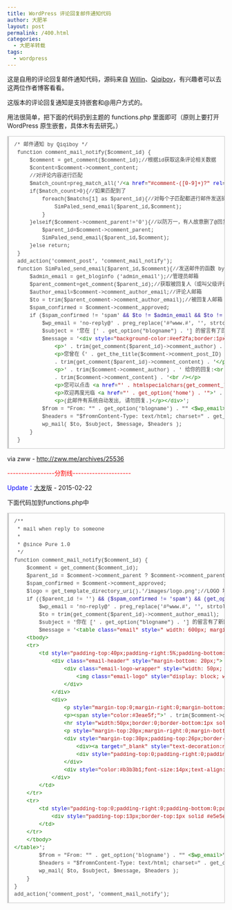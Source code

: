 ```yaml
---
title: WordPress 评论回复邮件通知代码
author: 大肥羊
layout: post
permalink: /400.html
categories:
  - 大肥羊转载
tags:
  - wordpress
---
```

这是自用的评论回复邮件通知代码，源码来自 <a href="http://kan.willin.org/" target="_blank">Willin</a>、<a href="http://www.qiqiboy.com/" target="_blank">Qiqiboy</a>，有兴趣者可以去这两位作者博客看看。

这版本的评论回复通知是支持嵌套和@用户方式的。

用法很简单，把下面的代码扔到主题的 functions.php 里面即可（原则上要打开 WordPress 原生嵌套，具体木有去研究。）  


<pre style="margin:15px 0;font:100 12px/18px monaco, andale mono, courier new;padding:10px 12px;border:#ccc 1px solid;border-left-width:4px;background-color:#fefefe;box-shadow:0 0 4px #eee;word-break:break-all;word-wrap:break-word;color:#444">/* 邮件通知 by Qiqiboy */<br /> function comment_mail_notify($comment_id) {<br />     $comment = get_comment($comment_id);//根据id获取这条评论相关数据<br />     $content=$comment-&gt;comment_content;<br />     //对评论内容进行匹配<br />     $match_count=preg_match_all('/<span style="color:#170">&lt;a</span> <span style="color:#00c">href</span>=<span style="color:#a11">"#comment-([0-9]+)?"</span> <span style="color:#00c">rel</span>=<span style="color:#a11">"nofollow"</span><span style="color:#170">&gt;</span>/si',$content,$matchs);<br />     if($match_count&gt;0){//如果匹配到了<br />         foreach($matchs[1] as $parent_id){//对每个子匹配都进行邮件发送操作<br />             SimPaled_send_email($parent_id,$comment);<br />         }<br />     }elseif($comment-&gt;comment_parent!='0'){//以防万一，有人故意删了@回复，还可以通过查找父级评论id来确定邮件发送对象<br />         $parent_id=$comment-&gt;comment_parent;<br />         SimPaled_send_email($parent_id,$comment);<br />     }else return;<br /> }<br /> add_action('comment_post', 'comment_mail_notify');<br /> function SimPaled_send_email($parent_id,$comment){//发送邮件的函数 by Qiqiboy.com<br />     $admin_email = get_bloginfo ('admin_email');//管理员邮箱<br />     $parent_comment=get_comment($parent_id);//获取被回复人（或叫父级评论）相关信息<br />     $author_email=$comment-&gt;comment_author_email;//评论人邮箱<br />     $to = trim($parent_comment-&gt;comment_author_email);//被回复人邮箱<br />     $spam_confirmed = $comment-&gt;comment_approved;<br />     if ($spam_confirmed != 'spam' <span style="color:#219">&& $to != $admin_email && $to != $author_email) {</span><br />         $wp_email = 'no-reply@' . preg_replace('#^www.#', '', strtolower($_SERVER['SERVER_NAME'])); // e-mail 發出點, no-reply 可改為可用的 e-mail.<br />         $subject = '您在 [' . get_option("blogname") . '] 的留言有了回應';<br />         $message = '<span style="color:#170">&lt;div</span> <span style="color:#00c">style</span>=<span style="color:#a11">"background-color:#eef2fa;border:1px solid #d8e3e8;color:#111;padding:0 15px;-moz-border-radius:5px;-webkit-border-radius:5px;-khtml-border-radius:5px;"</span><span style="color:#170">&gt;</span><br />             <span style="color:#170">&lt;p</span><span style="color:#170">&gt;</span>' . trim(get_comment($parent_id)-&gt;comment_author) . ', 您好!<span style="color:#170">&lt;/p</span><span style="color:#170">&gt;</span><br />             <span style="color:#170">&lt;p</span><span style="color:#170">&gt;</span>您曾在《' . get_the_title($comment-&gt;comment_post_ID) . '》的留言:<span style="color:#170">&lt;br</span> <span style="color:#170">/&gt;</span>'<br />             . trim(get_comment($parent_id)-&gt;comment_content) . '<span style="color:#170">&lt;/p</span><span style="color:#170">&gt;</span><br />             <span style="color:#170">&lt;p</span><span style="color:#170">&gt;</span>' . trim($comment-&gt;comment_author) . ' 给你的回复:<span style="color:#170">&lt;br</span> <span style="color:#170">/&gt;</span>'<br />             . trim($comment-&gt;comment_content) . '<span style="color:#170">&lt;br</span> <span style="color:#170">/&gt;</span><span style="color:#170">&lt;/p</span><span style="color:#170">&gt;</span><br />             <span style="color:#170">&lt;p</span><span style="color:#170">&gt;</span>您可以点击 <span style="color:#170">&lt;a</span> <span style="color:#00c">href</span>=<span style="color:#a11">"' . htmlspecialchars(get_comment_link($parent_id,array("</span><span style="color:#00c">type</span><span style="color:#a11">" =&gt; "</span><span style="color:#@cm-word">all</span><span style="color:#a11">"))) . '"</span><span style="color:#170">&gt;</span>查看回复的完整內容<span style="color:#f00">&lt;/a</span><span style="color:#f00">&gt;</span><span style="color:#170">&lt;/p</span><span style="color:#170">&gt;</span><br />             <span style="color:#170">&lt;p</span><span style="color:#170">&gt;</span>欢迎再度光临 <span style="color:#170">&lt;a</span> <span style="color:#00c">href</span>=<span style="color:#a11">"' . get_option('home') . '"</span><span style="color:#170">&gt;</span>' . get_option('blogname') . '<span style="color:#170">&lt;/a</span><span style="color:#170">&gt;</span><span style="color:#170">&lt;/p</span><span style="color:#170">&gt;</span><br />             <span style="color:#170">&lt;p</span><span style="color:#170">&gt;</span>(此邮件有系统自动发出, 请勿回复.)<span style="color:#170">&lt;/p</span><span style="color:#170">&gt;</span><span style="color:#170">&lt;/div</span><span style="color:#170">&gt;</span>';<br />         $from = "From: "" . get_option('blogname') . "" <span style="color:#170">&lt;$wp_email</span><span style="color:#170">&gt;</span>";<br />         $headers = "$fromnContent-Type: text/html; charset=" . get_option('blog_charset') . "n";<br />         wp_mail( $to, $subject, $message, $headers );<br />     }<br /> }</pre>

via zww - http://zww.me/archives/25536

<span style = "color:red;">\---\---\---\---\-----分割线\---\---\---\---\---\---\---</span>

<span style = "color:blue;">Update：</span><a href="http://fatesinger.com/75036" target="_blank">大发</a>版 - 2015-02-22

下面代码加到functions.php中

<pre style="margin:15px 0;font:100 12px/18px monaco, andale mono, courier new;padding:10px 12px;border:#ccc 1px solid;border-left-width:4px;background-color:#fefefe;box-shadow:0 0 4px #eee;word-break:break-all;word-wrap:break-word;color:#444">/**<br /> * mail when reply to someone<br /> *<br /> * @since Pure 1.0<br /> */<br />function comment_mail_notify($comment_id) {<br />    $comment = get_comment($comment_id);<br />    $parent_id = $comment-&gt;comment_parent ? $comment-&gt;comment_parent : '';<br />    $spam_confirmed = $comment-&gt;comment_approved;<br />    $logo = get_template_directory_uri().'/images/logo.png';//LOGO 地址<br />    if (($parent_id != '') <span style="color:#219">&& ($spam_confirmed != 'spam') && (get_option('admin_email') != get_comment($parent_id)-&gt;comment_author_email)) {</span><br />        $wp_email = 'no-reply@' . preg_replace('#^www.#', '', strtolower($_SERVER['SERVER_NAME'])); //可以修改为你自己的邮箱地址<br />        $to = trim(get_comment($parent_id)-&gt;comment_author_email);<br />        $subject = '你在 [' . get_option("blogname") . '] 的留言有了新回复';<br />        $message = '<span style="color:#170">&lt;table</span> <span style="color:#00c">class</span>=<span style="color:#a11">"email"</span> <span style="color:#00c">style</span>=<span style="color:#a11">" width: 600px; margin-top: 10px; margin-right: auto; margin-bottom: 0; margin-left: auto; font-size: 16px; line-height: 1.4;"</span><span style="color:#170">&gt;</span><br />    <span style="color:#170">&lt;tbody</span><span style="color:#170">&gt;</span><br />    <span style="color:#170">&lt;tr</span><span style="color:#170">&gt;</span><br />        <span style="color:#170">&lt;td</span> <span style="color:#00c">style</span>=<span style="color:#a11">"padding-top:40px;padding-right:5%;padding-bottom:46px;padding-left:5%;color:#333332"</span><span style="color:#170">&gt;</span><br />            <span style="color:#170">&lt;div</span> <span style="color:#00c">class</span>=<span style="color:#a11">"email-header"</span> <span style="color:#00c">style</span>=<span style="color:#a11">"margin-bottom: 20px;"</span><span style="color:#170">&gt;</span><br />                <span style="color:#170">&lt;div</span> <span style="color:#00c">class</span>=<span style="color:#a11">"email-logo-wrapper"</span> <span style="color:#00c">style</span>=<span style="color:#a11">"width: 50px; margin-top: 0; margin-right: auto; margin-bottom: 0; margin-left: auto;"</span><span style="color:#170">&gt;</span><br />                    <span style="color:#170">&lt;img</span> <span style="color:#00c">class</span>=<span style="color:#a11">"email-logo"</span> <span style="color:#00c">style</span>=<span style="color:#a11">"display: block; width: 50px;"</span> <span style="color:#00c">src</span>=<span style="color:#a11">"'. $logo .'"</span><span style="color:#170">&gt;</span><br />                <span style="color:#170">&lt;/div</span><span style="color:#170">&gt;</span><br />            <span style="color:#170">&lt;/div</span><span style="color:#170">&gt;</span><br />            <span style="color:#170">&lt;div</span><span style="color:#170">&gt;</span><br />                <span style="color:#170">&lt;p</span> <span style="color:#00c">style</span>=<span style="color:#a11">"margin-top:0;margin-right:0;margin-bottom:20px;margin-left:0;font-size:18px;line-height:1.4;text-align:center;color:#333332"</span><span style="color:#170">&gt;</span>' . trim(get_comment($parent_id)-&gt;comment_author) . '，你好。<span style="color:#170">&lt;/p</span><span style="color:#170">&gt;</span><br />                <span style="color:#170">&lt;p</span><span style="color:#170">&gt;</span><span style="color:#170">&lt;span</span> <span style="color:#00c">style</span>=<span style="color:#a11">"color:#3eae5f;"</span><span style="color:#170">&gt;</span>' . trim($comment-&gt;comment_author) . '<span style="color:#170">&lt;/span</span><span style="color:#170">&gt;</span> 回复了您在文章<span style="color:#170">&lt;strong</span> <span style="color:#00c">style</span>=<span style="color:#a11">"font-weight:bold"</span><span style="color:#170">&gt;</span>' . get_the_title($comment-&gt;comment_post_ID) . '<span style="color:#170">&lt;/strong</span><span style="color:#170">&gt;</span>中的评论"' . trim(get_comment($parent_id)-&gt;comment_content) . '"<span style="color:#170">&lt;/p</span><span style="color:#170">&gt;</span><br />                <span style="color:#170">&lt;hr</span> <span style="color:#00c">style</span>=<span style="color:#a11">"width:50px;border:0;border-bottom:1px solid #e5e5e5;margin-top:20px"</span><span style="color:#170">&gt;</span><br />                <span style="color:#170">&lt;p</span> <span style="color:#00c">style</span>=<span style="color:#a11">"margin-top:20px;margin-right:0;margin-bottom:20px;margin-left:0"</span><span style="color:#170">&gt;</span>If you like what you read,  keep the conversation going!<span style="color:#170">&lt;/p</span><span style="color:#170">&gt;</span><br />                <span style="color:#170">&lt;div</span> <span style="color:#00c">style</span>=<span style="color:#a11">"margin-top:30px;padding-top:26px;border-top:1px solid #e5e5e5;font-size:16px;color:#333332;overflow:hidden"</span><span style="color:#170">&gt;</span><br />                    <span style="color:#170">&lt;div</span><span style="color:#170">&gt;</span><span style="color:#170">&lt;a</span> <span style="color:#00c">target</span>=<span style="color:#a11">"_blank"</span> <span style="color:#00c">style</span>=<span style="color:#a11">"text-decoration:none;display:block;width:50px;float:left;margin-left:0;line-height:0;margin-right:10px;margin-top:5px"</span> <span style="color:#00c">href</span>=<span style="color:#a11">"' . htmlspecialchars(get_comment_link($parent_id)) . '"</span><span style="color:#170">&gt;</span>'. get_avatar($comment-&gt;comment_author_email,50). '<span style="color:#170">&lt;/a</span><span style="color:#170">&gt;</span>' . trim($comment-&gt;comment_content) . '<span style="color:#170">&lt;/div</span><span style="color:#170">&gt;</span><br />                    <span style="color:#170">&lt;div</span> <span style="color:#00c">style</span>=<span style="color:#a11">"padding-top:0;padding-right:0;padding-bottom:0;padding-left:0;margin-top:10px;margin-right:0;margin-bottom:0;margin-left:60px;overflow:hidden"</span><span style="color:#170">&gt;</span><span style="color:#170">&lt;a</span> <span style="color:#00c">target</span>=<span style="color:#a11">"_blank"</span> <span style="color:#00c">style</span>=<span style="color:#a11">"color:#ffffff;text-decoration:none;display:inline-block;min-height:26px;line-height:27px;padding-top:0;padding-right:16px;padding-bottom:0;padding-left:16px;outline:0;background:#3eae5f;font-size:12px;text-align:center;font-style:normal;font-weight:400;border:0;vertical-align:bottom;white-space:nowrap;border-radius:999em"</span> <span style="color:#00c">href</span>=<span style="color:#a11">"' . htmlspecialchars(get_comment_link($parent_id)) . '"</span><span style="color:#170">&gt;</span>查看<span style="color:#170">&lt;/a</span><span style="color:#170">&gt;</span><span style="color:#170">&lt;/div</span><span style="color:#170">&gt;</span><br />                <span style="color:#170">&lt;/div</span><span style="color:#170">&gt;</span><br />                <span style="color:#170">&lt;div</span> <span style="color:#00c">style</span>=<span style="color:#a11">"color:#b3b3b1;font-size:14px;text-align:center;padding-top:0;padding-right:0;padding-bottom:0;padding-left:0;margin-top:50px;margin-right:0;margin-left:0"</span><span style="color:#170">&gt;</span>本邮件由' . get_option("blogname") . '自动生成，<span style="color:#170">&lt;span</span> <span style="color:#00c">style</span>=<span style="color:#a11">"color:#3eae5f"</span><span style="color:#170">&gt;</span>请勿回复<span style="color:#170">&lt;/span</span><span style="color:#170">&gt;</span>。<span style="color:#170">&lt;/div</span><span style="color:#170">&gt;</span><br />            <span style="color:#170">&lt;/div</span><span style="color:#170">&gt;</span><br />        <span style="color:#170">&lt;/td</span><span style="color:#170">&gt;</span><br />    <span style="color:#170">&lt;/tr</span><span style="color:#170">&gt;</span><br />    <span style="color:#170">&lt;tr</span><span style="color:#170">&gt;</span><br />        <span style="color:#170">&lt;td</span> <span style="color:#00c">style</span>=<span style="color:#a11">"padding-top:0;padding-right:0;padding-bottom:0;padding-left:0;font-size:12px;text-align:center;color:#b3b3b1"</span><span style="color:#170">&gt;</span><br />            <span style="color:#170">&lt;div</span> <span style="color:#00c">style</span>=<span style="color:#a11">"padding-top:13px;border-top:1px solid #e5e5e5"</span><span style="color:#170">&gt;</span>Sent by <span style="color:#170">&lt;a</span> <span style="color:#00c">target</span>=<span style="color:#a11">"_blank"</span> <span style="color:#00c">style</span>=<span style="color:#a11">"color:#b3b3b1"</span> <span style="color:#00c">href</span>=<span style="color:#a11">"' . home_url() . '"</span><span style="color:#170">&gt;</span>' . get_option("blogname") . '<span style="color:#170">&lt;/a</span><span style="color:#170">&gt;</span> · Since 2011 <span style="color:#170">&lt;/div</span><span style="color:#170">&gt;</span><br />        <span style="color:#170">&lt;/td</span><span style="color:#170">&gt;</span><br />    <span style="color:#170">&lt;/tr</span><span style="color:#170">&gt;</span><br />    <span style="color:#170">&lt;/tbody</span><span style="color:#170">&gt;</span><br /><span style="color:#170">&lt;/table</span><span style="color:#170">&gt;</span>';<br />        $from = "From: "" . get_option('blogname') . "" <span style="color:#170">&lt;$wp_email</span><span style="color:#170">&gt;</span>";<br />        $headers = "$fromnContent-Type: text/html; charset=" . get_option('blog_charset') . "n";<br />        wp_mail( $to, $subject, $message, $headers );<br />    }<br />}<br />add_action('comment_post', 'comment_mail_notify');</pre>
